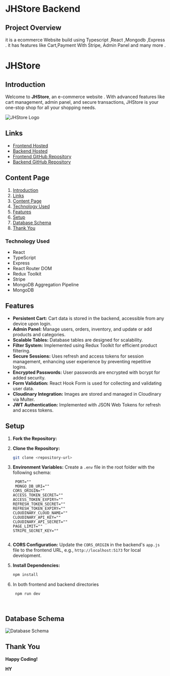 # JHStore Backend

## Project Overview

it is a ecommerce Website build using Typescript ,React ,Mongodb ,Express . it has features like Cart,Payment With Stripe, Admin Panel and many more .

# JHStore

## Introduction

Welcome to **JHStore**, an e-commerce website . With advanced features like cart management, admin panel, and secure transactions, JHStore is your one-stop shop for all your shopping needs.

![JHStore Logo](https://github.com/user-attachments/assets/5fdb8853-b1f4-48a5-aee5-0186903bf441)


## Links

- [Frontend Hosted](https://jh-store-client.vercel.app/)
- [Backend Hosted](https://jhstorebackend.onrender.com/api/v1/test)
- [Frontend GitHub Repository](https://github.com/himanshu3434/JhStoreFrontend)
- [Backend GitHub Repository](https://github.com/himanshu3434/JhStoreBackend)

## Content Page

1. [Introduction](#introduction)
2. [Links](#links)
3. [Content Page](#content-page)
4. [Technology Used](#technology-used)
5. [Features](#features)
6. [Setup](#setup)
7. [Database Schema](#database-schema)
8. [Thank You](#thank-you)

### Technology Used

- React
- TypeScript
- Express
- React Router DOM
- Redux Toolkit
- Stripe
- MongoDB Aggregation Pipeline
- MongoDB

## Features

- **Persistent Cart:** Cart data is stored in the backend, accessible from any device upon login.
- **Admin Panel:** Manage users, orders, inventory, and update or add products and categories.
- **Scalable Tables:** Database tables are designed for scalability.
- **Filter System:** Implemented using Redux Toolkit for efficient product filtering.
- **Secure Sessions:** Uses refresh and access tokens for session management, enhancing user experience by preventing repetitive logins.
- **Encrypted Passwords:** User passwords are encrypted with bcrypt for added security.
- **Form Validation:** React Hook Form is used for collecting and validating user data.
- **Cloudinary Integration:** Images are stored and managed in Cloudinary via Multer.
- **JWT Authentication:** Implemented with JSON Web Tokens for refresh and access tokens.

## Setup

1. **Fork the Repository:** 
2. **Clone the Repository:**
   ```bash
   git clone <repository-url>

3. **Environment Variables:** Create a `.env` file in the root folder with the following schema:
   ```
    PORT=""
    MONGO_DB_URI=""
   CORS_ORIGIN=""
   ACCESS_TOKEN_SECRET=""
   ACCESS_TOKEN_EXPIRY=""
   REFRESH_TOKEN_SECRET=""
   REFRESH_TOKEN_EXPIRY=""
   CLOUDINARY_CLOUD_NAME=""
   CLOUDINARY_API_KEY=""
   CLOUDINARY_API_SECRET=""
   PAGE_LIMIT=""
   STRIPE_SECRET_KEY=""


   ```

4. **CORS Configuration:** Update the `CORS_ORIGIN` in the backend's `app.js` file to the frontend URL, e.g., `http://localhost:5173` for local development.

5. **Install Dependencies:**
   ```bash
   npm install
6. In both frontend and backend directories
   ```bash
    npm run dev



   
## Database Schema

![Database Schema](https://github.com/user-attachments/assets/dc6b083c-ab6b-4ccb-9f3b-01bc2cffbae3)


## Thank You

**Happy Coding!**

**HY**


